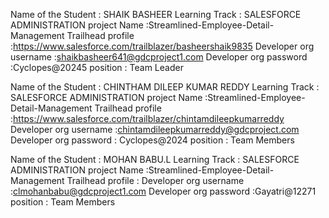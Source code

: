 Name of the Student : SHAIK BASHEER
Learning Track : SALESFORCE ADMINISTRATION
project Name :Streamlined-Employee-Detail-Management
Trailhead profile :https://www.salesforce.com/trailblazer/basheershaik9835
Developer org username :shaikbasheer641@gdcproject1.com
Developer org password :Cyclopes@20245
position : Team Leader


Name of the Student : CHINTHAM DILEEP KUMAR REDDY
Learning Track : SALESFORCE ADMINISTRATION
project Name :Streamlined-Employee-Detail-Management
Trailhead profile :https://www.salesforce.com/trailblazer/chintamdileepkumarreddy
Developer org username :chintamdileepkumarreddy@gdcproject.com
Developer org password : Cyclopes@2024
position : Team Members


Name of the Student : MOHAN BABU.L
Learning Track : SALESFORCE ADMINISTRATION
project Name :Streamlined-Employee-Detail-Management
Trailhead profile :
Developer org username :clmohanbabu@gdcproject1.com 
Developer org password :Gayatri@12271
position : Team Members
